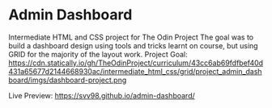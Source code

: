 # Admin Dashboard
Intermediate HTML and CSS project for The Odin Project 
The goal was to build a dashboard design using tools and tricks learnt on course, but using GRID for the majority of the layout work. 
Project Goal: https://cdn.statically.io/gh/TheOdinProject/curriculum/43cc6ab69fdfbef40d431a65677d2144668930ac/intermediate_html_css/grid/project_admin_dashboard/imgs/dashboard-project.png

Live Preview: https://svv98.github.io/admin-dashboard/
